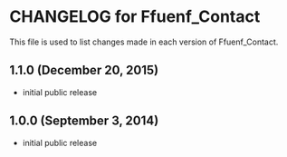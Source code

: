 # CHANGELOG for Ffuenf_Contact

This file is used to list changes made in each version of Ffuenf_Contact.

## 1.1.0 (December 20, 2015)

* initial public release

## 1.0.0 (September 3, 2014)

* initial public release
